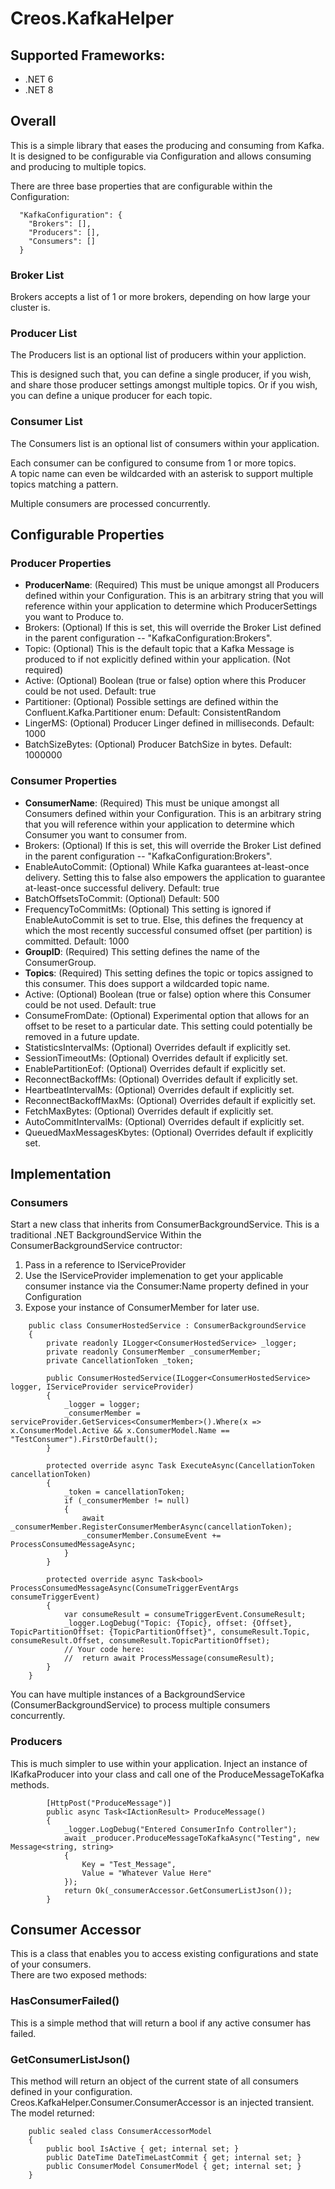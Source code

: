 # Creos.KafkaHelper

## Supported Frameworks:
 - .NET 6
 - .NET 8

## Overall 

This is a simple library that eases the producing and consuming from Kafka.  
It is designed to be configurable via Configuration and allows consuming and producing to multiple topics.

There are three base properties that are configurable within the Configuration:

```
  "KafkaConfiguration": {
    "Brokers": [],
    "Producers": [],
    "Consumers": []
  }

```

### Broker List
Brokers accepts a list of 1 or more brokers, depending on how large your cluster is.  

### Producer List
The Producers list is an optional list of producers within your appliction.  

This is designed such that, you can define a single producer, if you wish, and share those producer settings amongst multiple topics. 
Or if you wish, you can define a unique producer for each topic.  

### Consumer List
The Consumers list is an optional list of consumers within your application.  

Each consumer can be configured to consume from 1 or more topics.  
A topic name can even be wildcarded with an asterisk to support multiple topics matching a pattern.

Multiple consumers are processed concurrently.   




## Configurable Properties

### Producer Properties

 - **ProducerName**: (Required) This must be unique amongst all Producers defined within your Configuration.  This is an arbitrary string that you will reference within your application to determine which ProducerSettings you want to Produce to.   
 - Brokers: (Optional) If this is set, this will override the Broker List defined in the parent configuration -- "KafkaConfiguration:Brokers".
 - Topic:  (Optional) This is the default topic that a Kafka Message is produced to if not explicitly defined within your application.   (Not required)
 - Active:  (Optional) Boolean (true or false) option where this Producer could be not used.  Default:  true
 - Partitioner:  (Optional) Possible settings are defined within the Confluent.Kafka.Partitioner enum:  Default: ConsistentRandom
 - LingerMS:  (Optional) Producer Linger defined in milliseconds.   Default: 1000
 - BatchSizeBytes:  (Optional)  Producer BatchSize in bytes.  Default: 1000000

### Consumer Properties

 - **ConsumerName**: (Required) This must be unique amongst all Consumers defined within your Configuration.  This is an arbitrary string that you will reference within your application to determine which Consumer you want to consumer from. 
 - Brokers: (Optional) If this is set, this will override the Broker List defined in the parent configuration -- "KafkaConfiguration:Brokers".
 - EnableAutoCommit:  (Optional)  While Kafka guarantees at-least-once delivery.  Setting this to false also empowers the application to guarantee at-least-once successful delivery.    Default: true
 - BatchOffsetsToCommit:  (Optional)  Default: 500
 - FrequencyToCommitMs:  (Optional)  This setting is ignored if EnableAutoCommit is set to true.   Else, this defines the frequency at which the most recently successful consumed offset (per partition) is committed.  Default: 1000
 - **GroupID**:  (Required)  This setting defines the name of the ConsumerGroup.
 - **Topics**: (Required)  This setting defines the topic or topics assigned to this consumer.  This does support a wildcarded topic name.  
 - Active:  (Optional) Boolean (true or false) option where this Consumer could be not used.  Default:  true
 - ConsumeFromDate: (Optional)  Experimental option that allows for an offset to be reset to a particular date.  This setting could potentially be removed in a future update. 
 - StatisticsIntervalMs:  (Optional)  Overrides default if explicitly set. 
 - SessionTimeoutMs:  (Optional)  Overrides default if explicitly set. 
 - EnablePartitionEof:  (Optional)  Overrides default if explicitly set. 
 - ReconnectBackoffMs:  (Optional)  Overrides default if explicitly set. 
 - HeartbeatIntervalMs:  (Optional)  Overrides default if explicitly set. 
 - ReconnectBackoffMaxMs:  (Optional)  Overrides default if explicitly set. 
 - FetchMaxBytes:  (Optional)  Overrides default if explicitly set. 
 - AutoCommitIntervalMs:  (Optional)  Overrides default if explicitly set. 
 - QueuedMaxMessagesKbytes:  (Optional)  Overrides default if explicitly set.



## Implementation

### Consumers

Start a new class that inherits from ConsumerBackgroundService.  This is a traditional .NET BackgroundService
Within the ConsumerBackgroundService contructor:
1. Pass in a reference to IServiceProvider
2. Use the IServiceProvider implemenation to get your applicable consumer instance via the Consumer:Name property defined in your Configuration
3. Expose your instance of ConsumerMember for later use.

```
    public class ConsumerHostedService : ConsumerBackgroundService
    {
        private readonly ILogger<ConsumerHostedService> _logger;
        private readonly ConsumerMember _consumerMember;
        private CancellationToken _token;

        public ConsumerHostedService(ILogger<ConsumerHostedService> logger, IServiceProvider serviceProvider)
        {
            _logger = logger;
            _consumerMember = serviceProvider.GetServices<ConsumerMember>().Where(x => x.ConsumerModel.Active && x.ConsumerModel.Name == "TestConsumer").FirstOrDefault();
        }

        protected override async Task ExecuteAsync(CancellationToken cancellationToken)
        {
            _token = cancellationToken;
            if (_consumerMember != null)
            {
                await _consumerMember.RegisterConsumerMemberAsync(cancellationToken);
                _consumerMember.ConsumeEvent += ProcessConsumedMessageAsync;
            }
        }

        protected override async Task<bool> ProcessConsumedMessageAsync(ConsumeTriggerEventArgs consumeTriggerEvent)
        {
            var consumeResult = consumeTriggerEvent.ConsumeResult;
            _logger.LogDebug("Topic: {Topic}, offset: {Offset}, TopicPartitionOffset: {TopicPartitionOffset}", consumeResult.Topic, consumeResult.Offset, consumeResult.TopicPartitionOffset);
            // Your code here:
            //  return await ProcessMessage(consumeResult);
        }
    }

```

You can have multiple instances of a BackgroundService (ConsumerBackgroundService) to process multiple consumers concurrently. 

### Producers
This is much simpler to use within your application.  Inject an instance of IKafkaProducer into your class and call one of the ProduceMessageToKafka methods.  

```
        [HttpPost("ProduceMessage")]
        public async Task<IActionResult> ProduceMessage()
        {
            _logger.LogDebug("Entered ConsumerInfo Controller");
            await _producer.ProduceMessageToKafkaAsync("Testing", new Message<string, string>
            {
                Key = "Test_Message",
                Value = "Whatever Value Here"
            });
            return Ok(_consumerAccessor.GetConsumerListJson());
        }
```

## Consumer Accessor
This is a class that enables you to access existing configurations and state of your consumers.  
There are two exposed methods:

### HasConsumerFailed()
This is a simple method that will return a bool if any active consumer has failed.  

### GetConsumerListJson()
This method will return an object of the current state of all consumers defined in your configuration.
Creos.KafkaHelper.Consumer.ConsumerAccessor is an injected transient.
The model returned: 

```
    public sealed class ConsumerAccessorModel
    {
        public bool IsActive { get; internal set; }
        public DateTime DateTimeLastCommit { get; internal set; }
        public ConsumerModel ConsumerModel { get; internal set; }
    }
```

